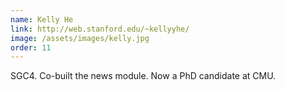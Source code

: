 ```yaml
---
name: Kelly He
link: http://web.stanford.edu/~kellyyhe/
image: /assets/images/kelly.jpg
order: 11
---
```

SGC4. Co-built the news module. Now a PhD candidate at CMU.